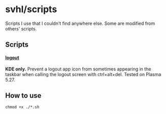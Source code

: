 # svhl/scripts

Scripts I use that I couldn't find anywhere else. Some are modified from others' scripts.

## Scripts

#### [logout](https://github.com/svhl/scripts/tree/main/logout.sh)
**KDE only.** Prevent a logout app icon from sometimes appearing in the taskbar when calling the logout screen with ctrl+alt+del. Tested on Plasma 5.27.

## How to use

`chmod +x ./*.sh`
